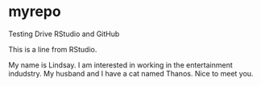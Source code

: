 # myrepo
Testing Drive RStudio and GitHub

This is a line from RStudio.

My name is Lindsay. I am interested in working in the entertainment indudstry. My husband and I have a cat named Thanos. Nice to meet you.